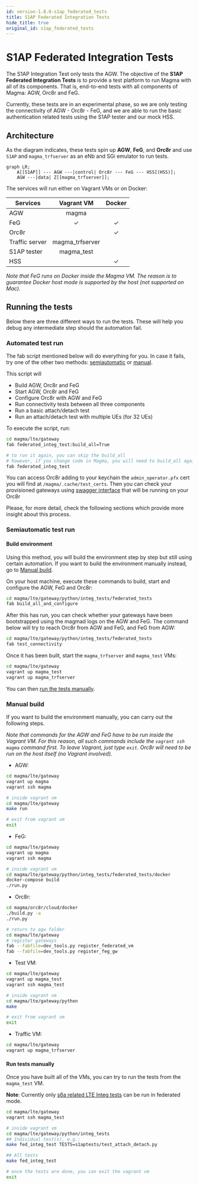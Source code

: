 ```yaml
---
id: version-1.8.0-s1ap_federated_tests
title: S1AP Federated Integration Tests
hide_title: true
original_id: s1ap_federated_tests
---
```


# S1AP Federated Integration Tests

The S1AP Integration Test only tests the AGW. The objective of the **S1AP
Federated Integration Tests** is to provide a test platform
to run Magma with all of its components. That is, end-to-end tests with all
components of Magma: AGW, Orc8r and FeG.

Currently, these tests are in an experimental phase, so we are only testing the connectivity of
AGW - Orc8r - FeG, and we are able to run the basic authentication related tests using the S1AP tester
and our mock HSS.

## Architecture

As the diagram indicates, these tests spin up **AGW**, **FeG**, and **Orc8r**
and use `S1AP` and `magma_trfserver` as an eNb and SGi emulator to run tests.

```mermaid
graph LR;
    A[[S1AP]] --- AGW ---|control| Orc8r --- FeG --- HSS[(HSS)];
    AGW ---|data| Z[[magma_trfserver]];
```

The services will run either on Vagrant VMs or on Docker:

| Services          |   Vagrant VM    |  Docker   |
|-------------------|:---------------:|:---------:|
| AGW               |      magma      |           |
| FeG               |     &check;     |  &check;  |
| Orc8r             |                 |  &check;  |
| Traffic server    | magma_trfserver |           |
| S1AP tester       |   magma_test    |           |
| HSS               |                 |  &check;  |

*Note that FeG runs on Docker inside the Magma VM. The reason is to guarantee
Docker host mode is supported by the host (not supported on Mac).*

## Running the tests

Below there are three different ways to run the tests. These will help you
debug any intermediate step should the automation fail.

### Automated test run

The fab script mentioned below will do everything for you. In case it fails, try one of the other two methods:
[semiautomatic](#semiautomatic-test-run) or [manual](#manual-build).

This script will

- Build AGW, Orc8r and FeG
- Start AGW, Orc8r and FeG
- Configure Orc8r with AGW and FeG
- Run connectivity tests between all three components
- Run a basic attach/detach test
- Run an attach/detach test with multiple UEs (for 32 UEs)

To execute the script, run:

```bash
cd magma/lte/gateway
fab federated_integ_test:build_all=True

# to run it again, you can skip the build_all
# however, if you change code in Magma, you will need to build_all again
fab federated_integ_test
```

You can access Orc8r adding to your keychain the `admin_operator.pfx` cert
you will find at `/magma/.cache/test_certs`. Then you can check your
provisioned gateways using
[swagger interface](https://127.0.0.1:9443/apidocs/v1/?docExpansion=none)
that will be running on your Orc8r

Please, for more detail, check the following sections which provide more
insight about this process.

### Semiautomatic test run

#### Build environment

Using this method, you will build the environment step by step but still using
certain automation. If you want to build the environment manually instead, go to
[Manual build](#manual-build).

On your host machine, execute these commands to build, start and configure the AGW,
FeG and Orc8r:

```bash
cd magma/lte/gateway/python/integ_tests/federated_tests
fab build_all_and_configure
```

After this has run, you can check
whether your gateways have been bootstrapped using the magmad logs on the AGW and FeG. The
command below will try to reach Orc8r from AGW and FeG, and FeG from AGW:

```bash
cd magma/lte/gateway/python/integ_tests/federated_tests
fab test_connectivity
```

Once it has been built, start the `magma_trfserver` and `magma_test` VMs:

```bash
cd magma/lte/gateway
vagrant up magma_test
vagrant up magma_trfserver
```

You can then [run the tests manually](#run-tests-manually).

### Manual build

If you want to build the environment manually, you can carry out the following steps.

*Note that commands for the AGW and FeG have to be run inside the Vagrant VM. For this reason,
all such commands include the `vagrant ssh magma` command first. To leave
Vagrant, just type `exit`. Orc8r will need to be run on the
host itself (no Vagrant involved).*

- AGW:

```bash
cd magma/lte/gateway
vagrant up magma
vagrant ssh magma

# inside vagrant vm
cd magma/lte/gateway
make run

# exit from vagrant vm
exit
```

- FeG:

```bash
cd magma/lte/gateway
vagrant up magma
vagrant ssh magma

# inside vagrant vm
cd magma/lte/gateway/python/integ_tests/federated_tests/docker
docker-compose build
./run.py
```

- Orc8r:

```bash
cd magma/orc8r/cloud/docker
./build.py -a
./run.py

# return to agw folder
cd magma/lte/gateway
# register gateways
fab --fabfile=dev_tools.py register_federated_vm
fab --fabfile=dev_tools.py register_feg_gw
```

- Test VM:

```bash
cd magma/lte/gateway
vagrant up magma_test
vagrant ssh magma_test

# inside vagrant vm
cd magma/lte/gateway/python
make

# exit from vagrant vm
exit
```

- Traffic VM:

```bash
cd magma/lte/gateway
vagrant up magma_trfserver
```

#### Run tests manually

Once you have built all of the VMs, you can try to run the tests from the
`magma_test` VM.

**Note**: Currently only [s6a related LTE Integ tests](https://github.com/magma/magma/blob/master/lte/gateway/python/integ_tests/defs.mk#L288) can be run in federated mode.

```bash
cd magma/lte/gateway
vagrant ssh magma_test

# inside vagrant vm
cd magma/lte/gateway/python/integ_tests
## Individual test(s), e.g.:
make fed_integ_test TESTS=s1aptests/test_attach_detach.py

## All tests
make fed_integ_test

# once the tests are done, you can exit the vagrant vm
exit
```
